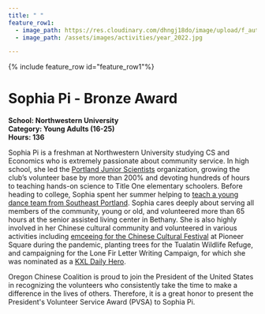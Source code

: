 ```yaml
---
title: " "
feature_row1:
  - image_path: https://res.cloudinary.com/dhngj18do/image/upload/f_auto,q_auto/v1/images/pvsa/2022_Sophia_Pi
  - image_path: /assets/images/activities/year_2022.jpg

---
```


{% include feature_row id="feature_row1"%}

# Sophia Pi - Bronze Award

**School: Northwestern University**  
**Category: Young Adults (16-25)**  
**Hours: 136**  

Sophia Pi is a freshman at Northwestern University studying CS and Economics who is extremely passionate about community service. In high school, she led the [Portland Junior Scientists](https://sites.google.com/jesuitmail.org/jesuitclubs/clubs/portland-junior-scientist) organization, growing the club’s volunteer base by more than 200% and devoting hundreds of hours to teaching hands-on science to Title One elementary schoolers. Before heading to college, Sophia spent her summer helping to [teach a young dance team from Southeast Portland](https://pdxchinese.org/se_dance_class_07092022/). Sophia cares deeply about serving all members of the community, young or old, and volunteered more than 65 hours at the senior assisted living center in Bethany. She is also highly involved in her Chinese cultural community and volunteered in various activities including [emceeing for the Chinese Cultural Festival](https://pdxchinese.org/chinesefestival/chinesefestival_2021/) at Pioneer Square during the pandemic, planting trees for the Tualatin Wildlife Refuge, and campaigning for the Lone Fir Letter Writing Campaign, for which she was nominated as a [KXL Daily Hero](https://content.libsyn.com/p/1/1/7/117cfa32f1e40847/HERO_041421.mp3?c_id=100860863&cs_id=100860863&response-content-type=audio%2Fmpeg&Expires=1672374704&Signature=C8gG9KoMx~ivcTbXC4glW2rJySj52cy8Ogi0XilBa0nYYBg~W37ixOUhoLqeLY~dDdbxb4i1UlrWbFoEr~0dVqw~~tpRWQMdAi1XAtiBZZoMI6ywEp8lRMLcc7RQal5LRgUEr-z4zQS8XPXqyegZrX7riSpWmdDWosbQgKtH-3mCtsn1zOvSjQt8uCvUVXq27WVpNMBY-Kx7xc731nmqBZl7LANXJIDb0ee0gm8gMCE4Dq308PJhIiwSeXOVWgJXnzwZnlesbx3W0HrpPhqX8FUuYxrZDS672tMmV27Yrjv5R~DZBTTzUNtnXkX~8QyBkGLG2~3dqCYD7JbUQZIeSQ__&Key-Pair-Id=K1YS7LZGUP96OI).

Oregon Chinese Coalition is proud to join the President of the United States in recognizing the volunteers who consistently take the time to make a difference in the lives of others. Therefore, it is a great honor to present the President's Volunteer Service Award (PVSA) to Sophia Pi.
